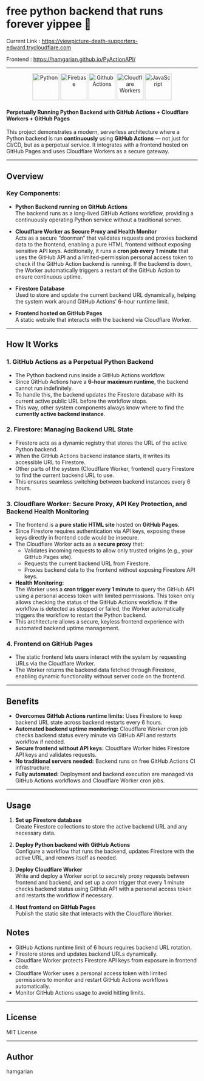 # free python backend that runs forever yippee 🎉

Current Link : https://viewpicture-death-supporters-edward.trycloudflare.com

Frontend : https://hamgarian.github.io/PyActionAPI/

<hr>
<div align="center">
<a href="#bottom"><img width="70" src="https://raw.githubusercontent.com/marwin1991/profile-technology-icons/refs/heads/main/icons/python.png" alt="Python" title="Python"/></a>
<a href="#bottom"><img width="70" src="https://raw.githubusercontent.com/marwin1991/profile-technology-icons/refs/heads/main/icons/firebase.png" alt="Firebase" title="Firebase"/></a>
<a href="#bottom"><img width="70" src="https://github.com/user-attachments/assets/de095128-b6b6-4888-a12e-764f967208af" alt="Github Actions" title="Github Actions"/></a>
<a href="#bottom"><img width="70" src="https://github.com/user-attachments/assets/e66cdb58-fb18-4149-aa35-694e93962732" alt="Cloudflare Workers" title="Cloudflare Workers"/></a>
<a href="#bottom"><img width="70" src="https://raw.githubusercontent.com/marwin1991/profile-technology-icons/refs/heads/main/icons/javascript.png" alt="JavaScript" title="JavaScript"/></a>
</div>

#### Perpetually Running Python Backend with GitHub Actions + Cloudflare Workers + GitHub Pages

This project demonstrates a modern, serverless architecture where a Python backend is run **continuously** using **GitHub Actions** — not just for CI/CD, but as a perpetual service. It integrates with a frontend hosted on GitHub Pages and uses Cloudflare Workers as a secure gateway.

---

## Overview

### Key Components:

- **Python Backend running on GitHub Actions**  
  The backend runs as a long-lived GitHub Actions workflow, providing a continuously operating Python service without a traditional server.

- **Cloudflare Worker as Secure Proxy and Health Monitor**  
  Acts as a secure “doorman” that validates requests and proxies backend data to the frontend, enabling a pure HTML frontend without exposing sensitive API keys. Additionally, it runs a **cron job every 1 minute** that uses the GitHub API and a limited-permission personal access token to check if the GitHub Action backend is running. If the backend is down, the Worker automatically triggers a restart of the GitHub Action to ensure continuous uptime.

- **Firestore Database**  
  Used to store and update the current backend URL dynamically, helping the system work around GitHub Actions’ 6-hour runtime limit.

- **Frontend hosted on GitHub Pages**  
  A static website that interacts with the backend via Cloudflare Worker.

---

## How It Works

### 1. GitHub Actions as a Perpetual Python Backend

- The Python backend runs inside a GitHub Actions workflow.
- Since GitHub Actions have a **6-hour maximum runtime**, the backend cannot run indefinitely.
- To handle this, the backend updates the Firestore database with its current active public URL before the workflow stops.
- This way, other system components always know where to find the **currently active backend instance**.

### 2. Firestore: Managing Backend URL State

- Firestore acts as a dynamic registry that stores the URL of the active Python backend.
- When the GitHub Actions backend instance starts, it writes its accessible URL to Firestore.
- Other parts of the system (Cloudflare Worker, frontend) query Firestore to find the current backend URL to use.
- This ensures seamless switching between backend instances every 6 hours.

### 3. Cloudflare Worker: Secure Proxy, API Key Protection, and Backend Health Monitoring

- The frontend is a **pure static HTML site** hosted on **GitHub Pages**.
- Since Firestore requires authentication via API keys, exposing these keys directly in frontend code would be insecure.
- The Cloudflare Worker acts as a **secure proxy** that:
  - Validates incoming requests to allow only trusted origins (e.g., your GitHub Pages site).
  - Requests the current backend URL from Firestore.
  - Proxies backend data to the frontend without exposing Firestore API keys.
- **Health Monitoring:**  
  The Worker uses a **cron trigger every 1 minute** to query the GitHub API using a personal access token with limited permissions. This token only allows checking the status of the GitHub Actions workflow. If the workflow is detected as stopped or failed, the Worker automatically triggers the workflow to restart the Python backend.
- This architecture allows a secure, keyless frontend experience with automated backend uptime management.

### 4. Frontend on GitHub Pages

- The static frontend lets users interact with the system by requesting URLs via the Cloudflare Worker.
- The Worker returns the backend data fetched through Firestore, enabling dynamic functionality without server code on the frontend.

---


## Benefits

- **Overcomes GitHub Actions runtime limits:** Uses Firestore to keep backend URL state across backend restarts every 6 hours.
- **Automated backend uptime monitoring:** Cloudflare Worker cron job checks backend status every minute via GitHub API and restarts workflow if needed.
- **Secure frontend without API keys:** Cloudflare Worker hides Firestore API keys and validates requests.
- **No traditional servers needed:** Backend runs on free GitHub Actions CI infrastructure.
- **Fully automated:** Deployment and backend execution are managed via GitHub Actions workflows and Cloudflare Worker cron jobs.

---

## Usage

1. **Set up Firestore database**  
   Create Firestore collections to store the active backend URL and any necessary data.

2. **Deploy Python backend with GitHub Actions**  
   Configure a workflow that runs the backend, updates Firestore with the active URL, and renews itself as needed.

3. **Deploy Cloudflare Worker**  
   Write and deploy a Worker script to securely proxy requests between frontend and backend, and set up a cron trigger that every 1 minute checks backend status using GitHub API with a personal access token and restarts the workflow if necessary.

4. **Host frontend on GitHub Pages**  
   Publish the static site that interacts with the Cloudflare Worker.


## Notes

- GitHub Actions runtime limit of 6 hours requires backend URL rotation.
- Firestore stores and updates backend URLs dynamically.
- Cloudflare Worker protects Firestore API keys from exposure in frontend code.
- Cloudflare Worker uses a personal access token with limited permissions to monitor and restart GitHub Actions workflows automatically.
- Monitor GitHub Actions usage to avoid hitting limits.

---
## License

MIT License

---

## Author

hamgarian

